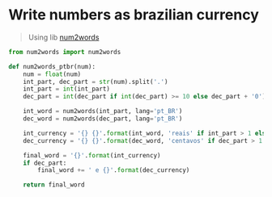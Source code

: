 # Write numbers as brazilian currency
> Using lib [num2words](https://pypi.python.org/pypi/num2words)

```python
from num2words import num2words

def num2words_ptbr(num):
    num = float(num)
    int_part, dec_part = str(num).split('.')
    int_part = int(int_part)
    dec_part = int(dec_part if int(dec_part) >= 10 else dec_part + '0')

    int_word = num2words(int_part, lang='pt_BR')
    dec_word = num2words(dec_part, lang='pt_BR')

    int_currency = '{} {}'.format(int_word, 'reais' if int_part > 1 else 'real')
    dec_currency = '{} {}'.format(dec_word, 'centavos' if dec_part > 1 else 'centavo')

    final_word = '{}'.format(int_currency)
    if dec_part:
        final_word += ' e {}'.format(dec_currency)

    return final_word
```
